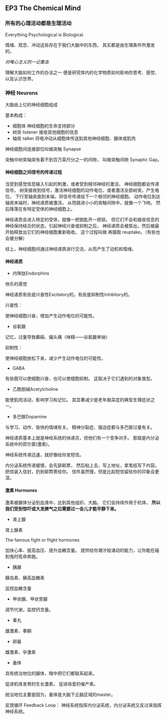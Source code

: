 ## EP3 The Chemical Mind

### 所有的心理活动都是生理活动

Everything Psychological is Biological.

情绪、观念、冲动这些存在于我们大脑中的东西，
其实都是由生理条件所激发的。

*对唯心主义的一记重击*

理解大脑如何工作的办法之一
便是研究体内的化学物质如何影响你思考、感觉、以及认识世界。

### 神经 Neurons

大脑由上亿的神经细胞组成

基本构成：
- 细胞体
    神经细胞的生命支持部分
- 树突 listener
    接收其他细胞的信息
- 轴突 talker
    将电冲动从细胞体传送到其他神经细胞、腺体或肌肉

神经细胞间连接部位叫做突触 Synapse

突触中树突轴突有着不到百万英尺分之一的间隙，
叫做突触间隙 Synaptic Gap。

#### 神经细胞之间信号的传递过程

当受到感觉信息输入引起的刺激，或者受到相邻神经的激活，
神经细胞都会传递信号。
树突接收到信号，激活神经细胞的动作电位，或者激活全部树突，产生电位。
下行至轴突直到末端，将信号传递给下一个相邻的神经细胞。
动作电位到达轴突末端时，神经递质被激活，
从而跳进小小的突触间隙中，就像一个飞吻。
然后降落在有特定受体的神经细胞上。

神经递质会进入特定的受体，就像一把钥匙开一把锁。
但它们不会和接收信息的神经保持结合的状态，引起神经兴奋或抑制之后，
神经递质会被泵出，然后被最开始释放出它们的神经细胞重新吸收。
这个过程叫做 再摄取 reuptake。（有些也会被分解）

综上，神经细胞间通过神经递质进行交流，从而产生了动机和情绪。

#### 神经递质

- 内啡肽Endorphins

快乐的感觉

神经递质有些是兴奋性Excitatory的，有些是抑制性Inhibitory的。

兴奋性：

使神经细胞兴奋，增加产生动作电位的可能性。

- 谷氨酸 

记忆，过量导致癫痫、偏头痛（味精——谷氨酸单钠）

抑制性：

使神经细胞放松下来，减少产生动作电位的可能性。

- GABA

有些既可以使细胞兴奋，也可以使细胞抑制。
这取决于它们遇到的对象类型。

- 乙酰胆碱Acetylcholine

能使肌肉活动，影响学习和记忆。
其显著减少是老年痴呆症的典型生理症状之一。

- 多巴胺Dopamine

与学习、动作、愉快的情绪有关。
精神分裂症、强迫症都与多巴胺过量有关。

神经递质基本上就是神经系统的快递员，但他们有一个竞争对手。
那就是内分泌系统中的荷尔蒙(激素)。

神经系统传递迅速，就好像给你发短信。

内分泌系统传递缓慢，会先舔邮票，
然后粘上去、写上地址，拿笔纸写下内容。
把信装入信封，扔到邮筒寄给你。
信件虽然慢，但是比起短信留给你的印象会更深。

#### 激素 Hormones

激素被腺体分泌到血液中，达到其他组织、大脑。
它们会持续作用于机体，
**所以我们受到惊吓或大发脾气之后需要过一会儿才能平静下来。**

- 肾上腺

肾上腺素

The famous fight or flight hormones

加快心率、提高血压、提升血糖含量。
提供给你潮汐般涌动的能力，让你能在碰到鬼时死命奔跑。

- 胰腺

胰岛素、胰高血糖素

监控血糖含量

- 甲状腺、甲状旁腺

调节代谢，监控钙含量。

- 睾丸

雄激素、睾酮

- 卵巢

雌激素、孕激素

- 垂体

具有统治地位的腺体，暗中把它们都联系起来。

促进机体发育的生长激素，
促进母爱的催产素。

统治地位主要是因为，垂体是大脑下丘脑区域的master。

反馈循环 Feedback Loop：
神经系统指挥内分泌系统，内分泌系统又反过来指挥神经系统。

